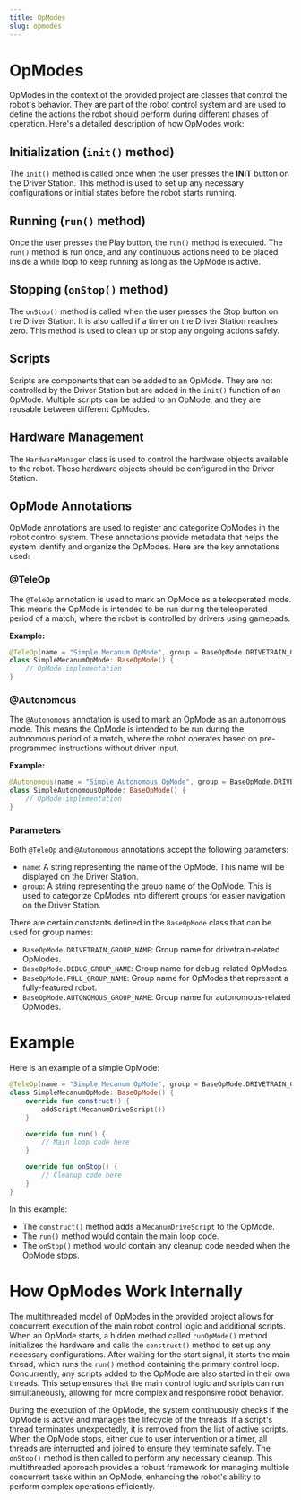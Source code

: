 ```yaml
---
title: OpModes
slug: opmodes
---
```


# OpModes

OpModes in the context of the provided project are classes that control the robot's behavior. 
They are part of the robot control system and are used to define the actions the robot should perform during different phases of operation. 
Here's a detailed description of how OpModes work:

## Initialization (`init()` method)
The `init()` method is called once when the user presses the **INIT** button on the Driver Station.
This method is used to set up any necessary configurations or initial states before the robot starts running.

## Running (`run()` method)
Once the user presses the Play button, the `run()` method is executed.
The `run()` method is run once, and any continuous actions need to be placed inside a while loop to keep running as long as the OpMode is active.

## Stopping (`onStop()` method)
The `onStop()` method is called when the user presses the Stop button on the Driver Station.
It is also called if a timer on the Driver Station reaches zero.
This method is used to clean up or stop any ongoing actions safely.

## Scripts
Scripts are components that can be added to an OpMode.
They are not controlled by the Driver Station but are added in the `init()` function of an OpMode.
Multiple scripts can be added to an OpMode, and they are reusable between different OpModes.

## Hardware Management
The `HardwareManager` class is used to control the hardware objects available to the robot.
These hardware objects should be configured in the Driver Station.

## OpMode Annotations

OpMode annotations are used to register and categorize OpModes in the robot control system. These annotations provide metadata that helps the system identify and organize the OpModes. Here are the key annotations used:

### @TeleOp

The `@TeleOp` annotation is used to mark an OpMode as a teleoperated mode. This means the OpMode is intended to be run during the teleoperated period of a match, where the robot is controlled by drivers using gamepads.

**Example:**
```kotlin
@TeleOp(name = "Simple Mecanum OpMode", group = BaseOpMode.DRIVETRAIN_GROUP_NAME)
class SimpleMecanumOpMode: BaseOpMode() {
    // OpMode implementation
}
```

### @Autonomous

The `@Autonomous` annotation is used to mark an OpMode as an autonomous mode. This means the OpMode is intended to be run during the autonomous period of a match, where the robot operates based on pre-programmed instructions without driver input.

**Example:**
```kotlin
@Autonomous(name = "Simple Autonomous OpMode", group = BaseOpMode.DRIVETRAIN_GROUP_NAME)
class SimpleAutonomousOpMode: BaseOpMode() {
    // OpMode implementation
}
```

### Parameters

Both `@TeleOp` and `@Autonomous` annotations accept the following parameters:

- `name`: A string representing the name of the OpMode. This name will be displayed on the Driver Station.
- `group`: A string representing the group name of the OpMode. This is used to categorize OpModes into different groups for easier navigation on the Driver Station.

There are certain constants defined in the `BaseOpMode` class that can be used for group names:

- `BaseOpMode.DRIVETRAIN_GROUP_NAME`: Group name for drivetrain-related OpModes.
- `BaseOpMode.DEBUG_GROUP_NAME`: Group name for debug-related OpModes.
- `BaseOpMode.FULL_GROUP_NAME`: Group name for OpModes that represent a fully-featured robot.
- `BaseOpMode.AUTONOMOUS_GROUP_NAME`: Group name for autonomous-related OpModes.

# Example

Here is an example of a simple OpMode:

```kotlin
@TeleOp(name = "Simple Mecanum OpMode", group = BaseOpMode.DRIVETRAIN_GROUP_NAME)
class SimpleMecanumOpMode: BaseOpMode() {
    override fun construct() {
        addScript(MecanumDriveScript())
    }

    override fun run() {
        // Main loop code here
    }

    override fun onStop() {
        // Cleanup code here
    }
}
```

In this example:
- The `construct()` method adds a `MecanumDriveScript` to the OpMode.
- The `run()` method would contain the main loop code.
- The `onStop()` method would contain any cleanup code needed when the OpMode stops.

# How OpModes Work Internally

The multithreaded model of OpModes in the provided project allows for concurrent execution of the main 
robot control logic and additional scripts. When an OpMode starts, a hidden method called `runOpMode()` method initializes 
the hardware and calls the `construct()` method to set up any necessary configurations. After waiting for 
the start signal, it starts the main thread, which runs the `run()` method containing the primary control loop. 
Concurrently, any scripts added to the OpMode are also started in their own threads. This setup ensures that the 
main control logic and scripts can run simultaneously, allowing for more complex and responsive robot behavior.

During the execution of the OpMode, the system continuously checks if the OpMode is active and manages the 
lifecycle of the threads. If a script's thread terminates unexpectedly, it is removed from the list of 
active scripts. When the OpMode stops, either due to user intervention or a timer, all threads are 
interrupted and joined to ensure they terminate safely. The `onStop()` method is then called to perform 
any necessary cleanup. This multithreaded approach provides a robust framework for managing multiple concurrent 
tasks within an OpMode, enhancing the robot's ability to perform complex operations efficiently.